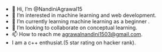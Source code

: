 - 👋 Hi, I’m @NandiniAgrawal15
- 👀 I’m interested in machine learning and web development.
- 🌱 I’m currently learning machine learning as a beginner .
- 💞️ I’m looking to collaborate on conceptual learning.
- 📫 How to reach me agrawalnandini1503@gmail.com.
- I am a c++ enthusiat.(5 star rating on hacker rank).
<!---
NandiniAgrawal15/NandiniAgrawal15 is a ✨ special ✨ repository because its `README.md` (this file) appears on your GitHub profile.
You can click the Preview link to take a look at your changes.
--->
